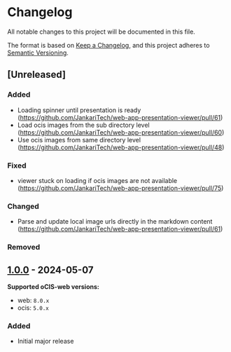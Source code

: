 # Changelog

All notable changes to this project will be documented in this file.

The format is based on [Keep a Changelog](https://keepachangelog.com/en/1.1.0/),
and this project adheres to [Semantic Versioning](https://semver.org/spec/v2.0.0.html).

## [Unreleased]

### Added

- Loading spinner until presentation is ready (https://github.com/JankariTech/web-app-presentation-viewer/pull/61)
- Load ocis images from the sub directory level (https://github.com/JankariTech/web-app-presentation-viewer/pull/60)
- Use ocis images from same directory level (https://github.com/JankariTech/web-app-presentation-viewer/pull/48)

### Fixed

- viewer stuck on loading if ocis images are not available (https://github.com/JankariTech/web-app-presentation-viewer/pull/75)

### Changed

- Parse and update local image urls directly in the markdown content (https://github.com/JankariTech/web-app-presentation-viewer/pull/61)

### Removed

## [1.0.0] - 2024-05-07

[1.0.0]: https://github.com/JankariTech/web-app-presentation-viewer/releases/tag/v1.0.0

**Supported oCIS-web versions:**

- web: `8.0.x`
- ocis: `5.0.x`

### Added

- Initial major release
